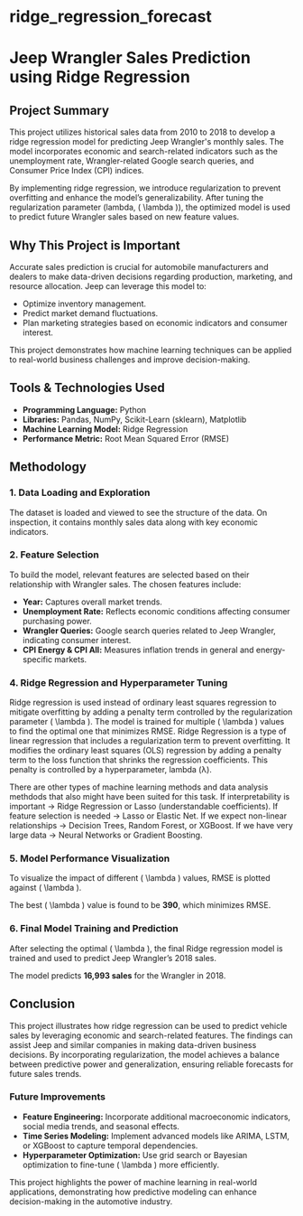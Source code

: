 # ridge_regression_forecast
# Jeep Wrangler Sales Prediction using Ridge Regression

## Project Summary
This project utilizes historical sales data from 2010 to 2018 to develop a ridge regression model for predicting Jeep Wrangler's monthly sales. The model incorporates economic and search-related indicators such as the unemployment rate, Wrangler-related Google search queries, and Consumer Price Index (CPI) indices.

By implementing ridge regression, we introduce regularization to prevent overfitting and enhance the model’s generalizability. After tuning the regularization parameter (lambda, \( \lambda \)), the optimized model is used to predict future Wrangler sales based on new feature values.

## Why This Project is Important
Accurate sales prediction is crucial for automobile manufacturers and dealers to make data-driven decisions regarding production, marketing, and resource allocation. Jeep can leverage this model to:
- Optimize inventory management.
- Predict market demand fluctuations.
- Plan marketing strategies based on economic indicators and consumer interest.

This project demonstrates how machine learning techniques can be applied to real-world business challenges and improve decision-making.

## Tools & Technologies Used
- **Programming Language:** Python
- **Libraries:** Pandas, NumPy, Scikit-Learn (sklearn), Matplotlib
- **Machine Learning Model:** Ridge Regression
- **Performance Metric:** Root Mean Squared Error (RMSE)

## Methodology
### 1. Data Loading and Exploration
The dataset is loaded and viewed to see the structure of the data. On inspection, it contains monthly sales data along with key economic indicators.

### 2. Feature Selection
To build the model, relevant features are selected based on their relationship with Wrangler sales. The chosen features include:
- **Year:** Captures overall market trends.
- **Unemployment Rate:** Reflects economic conditions affecting consumer purchasing power.
- **Wrangler Queries:** Google search queries related to Jeep Wrangler, indicating consumer interest.
- **CPI Energy & CPI All:** Measures inflation trends in general and energy-specific markets.


### 4. Ridge Regression and Hyperparameter Tuning
Ridge regression is used instead of ordinary least squares regression to mitigate overfitting by adding a penalty term controlled by the regularization parameter \( \lambda \). The model is trained for multiple \( \lambda \) values to find the optimal one that minimizes RMSE. Ridge Regression is a type of linear regression that includes a regularization term to prevent overfitting. It modifies the ordinary least squares (OLS) regression by adding a penalty term to the loss function that shrinks the regression coefficients. This penalty is controlled by a hyperparameter, lambda (λ).

There are other types of machine learning methods and data analysis methdods that also might have been suited for this task. 
If interpretability is important → Ridge Regression or Lasso (understandable coefficients).
If feature selection is needed → Lasso or Elastic Net.
If we expect non-linear relationships → Decision Trees, Random Forest, or XGBoost.
If we have very large data → Neural Networks or Gradient Boosting.


### 5. Model Performance Visualization
To visualize the impact of different \( \lambda \) values, RMSE is plotted against \( \lambda \).


The best \( \lambda \) value is found to be **390**, which minimizes RMSE.

### 6. Final Model Training and Prediction
After selecting the optimal \( \lambda \), the final Ridge regression model is trained and used to predict Jeep Wrangler’s 2018 sales.


The model predicts **16,993 sales** for the Wrangler in 2018.

## Conclusion
This project illustrates how ridge regression can be used to predict vehicle sales by leveraging economic and search-related features. The findings can assist Jeep and similar companies in making data-driven business decisions. By incorporating regularization, the model achieves a balance between predictive power and generalization, ensuring reliable forecasts for future sales trends.

### Future Improvements
- **Feature Engineering:** Incorporate additional macroeconomic indicators, social media trends, and seasonal effects.
- **Time Series Modeling:** Implement advanced models like ARIMA, LSTM, or XGBoost to capture temporal dependencies.
- **Hyperparameter Optimization:** Use grid search or Bayesian optimization to fine-tune \( \lambda \) more efficiently.

This project highlights the power of machine learning in real-world applications, demonstrating how predictive modeling can enhance decision-making in the automotive industry.



